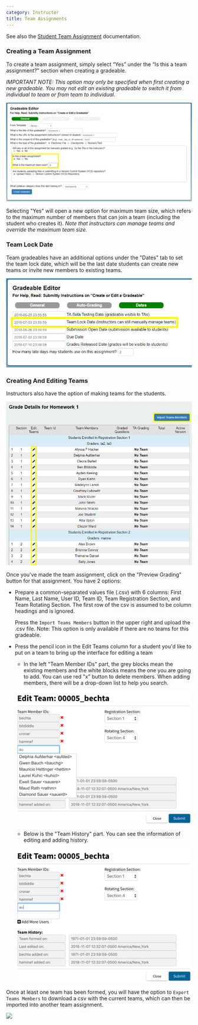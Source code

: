 ```yaml
---
category: Instructor
title: Team Assignments
---
```


See also the [Student Team Assignment](../student/team_assignments) documentation.


### Creating a Team Assignment

To create a team assignment, simply select “Yes” under the “Is this a
team assignment?” section when creating a gradeable.

_IMPORTANT NOTE: This option may only be specified when first creating
a new gradeable.  You may not edit an existing gradeable to switch it
from individual to team or from team to individual._

![](/images/team_assignment_creation.png)

Selecting "Yes" will open a new option for maximum team size, which
refers to the maximum number of members that can join a team
(including the student who creates it).  _Note that instructors can
manage teams and override the maximum team size._


### Team Lock Date

Team gradeables have an additional options under the "Dates" tab to
set the team lock date, which will be the last date students can
create new teams or invite new members to existing teams.

![](/images/team_assignment_creation_2.png)

### Creating And Editing Teams

Instructors also have the option of making teams for the students.

![](/images/team_grading_page.png)

Once you've made the team assignment, click on the "Preview Grading"
button for that assignment.  You have 2 options:

* Prepare a common-separated values file (.csv) with 6 columns: First
  Name, Last Name, User ID, Team ID, Team Registration Section, and
  Team Rotating Section. The first row of the csv is assumed to be
  column headings and is ignored.

  Press the ```Import Teams Members``` button in the upper right and
  upload the .csv file.  Note: This option is only available if there
  are no teams for this gradeable.

* Press the pencil icon in the Edit Teams column for a student you'd
  like to put on a team to bring up the interface for editing a team

  * In the left "Team Member IDs" part, the grey blocks mean the
  existing members and the white blocks means the one you are going to
  add. You can use red "x" button to delete members. When adding 
  members, there will be a drop-down list to help you search.

  ![](/images/team_edit_team_2.png)

  * Below is the "Team History" part. You can see the information of 
  editing and adding history.

  ![](/images/team_edit_team.png)


Once at least one team has been formed, you will have the option to
```Export Teams Members``` to download a csv with the current teams,
which can then be imported into another team assignment.

![](/images/team_export.png)




